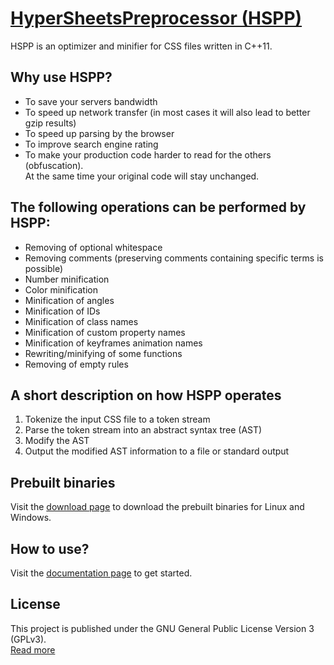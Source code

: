 # [HyperSheetsPreprocessor (HSPP)](https://utilizer.de/hspp/)
HSPP is an optimizer and minifier for CSS files written in C++11.

## Why use HSPP?
 * To save your servers bandwidth
 * To speed up network transfer (in most cases it will also lead to better gzip results)
 * To speed up parsing by the browser
 * To improve search engine rating
 * To make your production code harder to read for the others (obfuscation).\
   At the same time your original code will stay unchanged.

## The following operations can be performed by HSPP:
 * Removing of optional whitespace
 * Removing comments (preserving comments containing specific terms is possible)
 * Number minification
 * Color minification
 * Minification of angles
 * Minification of IDs
 * Minification of class names
 * Minification of custom property names
 * Minification of keyframes animation names
 * Rewriting/minifying of some functions
 * Removing of empty rules

## A short description on how HSPP operates
1. Tokenize the input CSS file to a token stream
2. Parse the token stream into an abstract syntax tree (AST)
3. Modify the AST
4. Output the modified AST information to a file or standard output

## Prebuilt binaries
Visit the [download page](https://hspp.utilizer.de/download) to download
the prebuilt binaries for Linux and Windows.

## How to use?
Visit the [documentation page](https://hspp.utilizer.de/documentation) to get started.

## License
This project is published under the GNU General Public License Version 3 (GPLv3).\
[Read more](https://github.com/excurso/hspp/blob/master/LICENSE)
